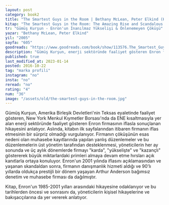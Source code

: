 ```yaml
---
layout: post  
category: book2  
title: "The Smartest Guys in the Room | Bethany McLean, Peter Elkind (Kitap)"  
kitap: "The Smartest Guys in the Room: The Amazing Rise and Scandalous Fall of Enron"  
tr: "Gümüş Kurşun - Enron'un İnanılmaz Yükselişi & Önlenemeyen Çöküşü"  
yazar: "Bethany McLean, Peter Elkind"  
yil: "2005"  
sayfa: "605"  
goodreads: "https://www.goodreads.com/book/show/113576.The_Smartest_Guys_in_the_Room"
description: "Gümüş Kurşun, enerji sektöründe faaliyet gösteren Enron firmasının iflasla son bulan hikayesini anlatıyor."
published: true
last_modified_at: 2023-01-14
posted: 2016-10-22
tag: "marka profili"
instagram: "no"
insta: "no"
reread: "no"
rating: "4"
num: "36"
image: "/assets/old/the-smartest-guys-in-the-room.jpg"
---
```


Gümüş Kurşun, Amerika Birleşik Devletleri'nin Teksas eyaletinde faaliyet gösteren, New York Menkul Kıymetler Borsası'nda da ENE kısaltmasıyla yer alan enerji sektöründe faaliyet gösteren Enron firmasının iflasla sonuçlanan hikayesini anlatıyor. Aslında, kitabın ilk sayfalarından itibaren firmanın iflas etmesinin bir sürpriz olmadığı vurgulanıyor. Firmanın çöküşünün esas nedeni olan muhasebe kayıtlarında yapılan yanlış düzenlemeler ve bu düzenlemelerin üst yönetim tarafından desteklenmesi, yöneticilerin her ay sonunda ve üç aylık dönemlerde firmayı "karda", "yükselişte" ve "kazançlı" göstererek büyük miktarlardaki primleri almaya devam etme hırsları açık kanıtlarla ortaya konuluyor. Enron'un 2001 yılında iflasını açıklamasından ve yaşanan skandaldan sonra, firmanın danışmanlık hizmeti aldığı ve 90'lı yıllarda oldukça prestijli bir dönem yaşayan Arthur Anderson bağımsız denetim ve muhasebe firması da dağılmıştır.  
  
Kitap, Enron'un 1985-2001 yılları arasındaki hikayesine odaklanıyor ve bu tarihlerden öncesi ve sonrasını da, yöneticilerin kişisel hikayelerine ve bakışacçılarına da yer vererek anlatıyor.  
